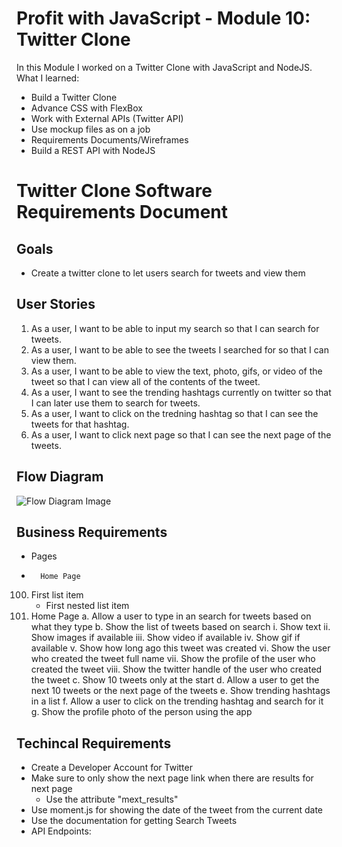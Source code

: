 # Profit with JavaScript - Module 10: Twitter Clone

In this Module I worked on a Twitter Clone with JavaScript and NodeJS. What I learned:
- Build a Twitter Clone
- Advance CSS with FlexBox
- Work with External APIs (Twitter API)
- Use mockup files as on a job
- Requirements Documents/Wireframes
- Build a REST API with NodeJS


# Twitter Clone Software Requirements Document
## Goals
- Create a twitter clone to let users search for tweets and view them

## User Stories
1. As a user, I want to be able to input my search so that I can search for tweets.
2. As a user, I want to be able to see the tweets I searched for so that I can view them.
3. As a user, I want to be able to view the text, photo, gifs, or video of the tweet so that I can view all of the contents of the tweet.
4. As a user, I want to see the trending hashtags currently on twitter so that I can later use them to search for tweets.
5. As a user, I want to click on the tredning hashtag so that I can see the tweets for that hashtag.
6. As a user, I want to click next page so that I can see the next page of the tweets.

## Flow Diagram
![Flow Diagram Image](https://raw.githubusercontent.com/MarounFahed/twitter-clone-pwj-module-10/main/Flow-Diagram.png)

## Business Requirements
- Pages
-       Home Page
100. First list item
     - First nested list item
3. Home Page
	a. Allow a user to type in an search for tweets based on what they type
	b. Show the list of tweets based on search
		i. Show text
		ii. Show images if available
		iii. Show video if available
		iv. Show gif if available
		v. Show how long ago this tweet was created
		vi. Show the user who created the tweet full name
		vii. Show the profile of the user who created the tweet
		viii. Show the twitter handle of the user who created the tweet
	c. Show 10 tweets only at the start
	d. Allow a user to get the next 10 tweets or the next page of the tweets
	e. Show trending hashtags in a list
	f. Allow a user to click on the trending hashtag and search for it
	g. Show the profile photo of the person using the app

## Techincal Requirements
- Create a Developer Account for Twitter
- Make sure to only show the next page link when there are results for next page
	- Use the attribute "mext_results"
- Use moment.js for showing the date of the tweet from the current date
- Use the documentation for getting Search Tweets
- API Endpoints: 
